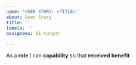 ```yaml
---
name: 'USER STORY: <TITLE>'
about: User Story
title: ''
labels: ''
assignees: 01-turgut

---
```


As a **role** I can **capability** so that **received benefit**

